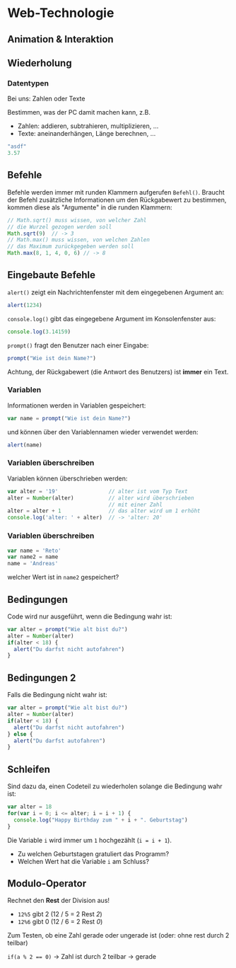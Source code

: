 # Web-Technologie

## Animation & Interaktion



## Wiederholung


### Datentypen

Bei uns: Zahlen oder Texte

Bestimmen, was der PC damit machen kann, z.B.

* Zahlen: addieren, subtrahieren, multiplizieren, ...
* Texte: aneinanderhängen, Länge berechnen, ...

```js
"asdf"
3.57
```



## Befehle

Befehle werden immer mit runden Klammern aufgerufen `Befehl()`. Braucht der Befehl
zusätzliche Informationen um den Rückgabewert zu bestimmen, kommen diese als "Argumente" in die runden Klammern:

```js
// Math.sqrt() muss wissen, von welcher Zahl
// die Wurzel gezogen werden soll
Math.sqrt(9)  // -> 3
// Math.max() muss wissen, von welchen Zahlen
// das Maximum zurückgegeben werden soll
Math.max(8, 1, 4, 0, 6) // -> 8
```


## Eingebaute Befehle

`alert()` zeigt ein Nachrichtenfenster mit dem eingegebenen Argument an:

```js
alert(1234)
```


`console.log()` gibt das eingegebene Argument im Konsolenfenster aus:

```js
console.log(3.14159)
```


`prompt()` fragt den Benutzer nach einer Eingabe:

```js
prompt("Wie ist dein Name?")
```

Achtung, der Rückgabewert (die Antwort des Benutzers) ist **immer** ein Text.



### Variablen

Informationen werden in Variablen gespeichert:

```js
var name = prompt("Wie ist dein Name?")
```

und können über den Variablennamen wieder verwendet werden:

```js
alert(name)
```


### Variablen überschreiben

Variablen können überschrieben werden:

```js
var alter = '19'                // alter ist vom Typ Text
alter = Number(alter)           // alter wird überschrieben
                                // mit einer Zahl
alter = alter + 1               // das alter wird um 1 erhöht
console.log('alter: ' + alter)  // -> 'alter: 20'
```


### Variablen überschreiben

```js
var name = 'Reto'
var name2 = name
name = 'Andreas'
```

welcher Wert ist in `name2` gespeichert?



## Bedingungen

Code wird nur ausgeführt, wenn die Bedingung wahr ist:

```js
var alter = prompt("Wie alt bist du?")
alter = Number(alter)
if(alter < 18) {
  alert("Du darfst nicht autofahren")
}
```


## Bedingungen 2

Falls die Bedingung nicht wahr ist:

```js
var alter = prompt("Wie alt bist du?")
alter = Number(alter)
if(alter < 18) {
  alert("Du darfst nicht autofahren")
} else {
  alert("Du darfst autofahren")
}
```



## Schleifen

Sind dazu da, einen Codeteil zu wiederholen solange die Bedingung wahr ist:

```js
var alter = 18
for(var i = 0; i <= alter; i = i + 1) {
  console.log("Happy Birthday zum " + i + ". Geburtstag")
}
```

Die Variable `i` wird immer um `1` hochgezählt (`i = i + 1`).

* Zu welchen Geburtstagen gratuliert das Programm?
* Welchen Wert hat die Variable `i` am Schluss?


## Modulo-Operator

Rechnet den **Rest** der Division aus!

* `12%5` gibt 2 (12 / 5 = 2 Rest *2*)
* `12%6` gibt 0 (12 / 6 = 2 Rest *0*)

Zum Testen, ob eine Zahl gerade oder ungerade ist (oder: ohne rest durch 2 teilbar)

`if(a % 2 == 0)` -> Zahl ist durch 2 teilbar -> gerade
